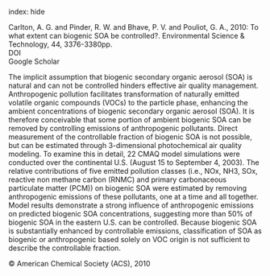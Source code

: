 index: hide

<div class="Citation">

  <div class="Citation-body">
    <div class="Citation-text">Carlton, A. G. and Pinder, R. W. and Bhave, P. V. and Pouliot, G. A., 2010: To what extent can biogenic SOA be controlled?. <span class="Article-journal">Environmental Science & Technology, </span><span class="Article-volume">44, </span>3376-3380pp.</div>
    <div class="Citation-links">
      <div class="CitationLink" data-href="https://doi.org/10.1021/es903506b">
        <div class="CitationLink-icon CitationLink-Doi"></div>
        <div class="CitationLink-text">DOI</div>
      </div>
      <div class="CitationLink" data-href="https://scholar.google.com/scholar?q=10.1021/es903506b">
        <div class="CitationLink-icon CitationLink-Scholar"></div>
        <div class="CitationLink-text">Google Scholar</div>
      </div>
    </div>
  </div>
</div>

The implicit assumption that biogenic secondary organic aerosol (SOA) is natural and can not be controlled hinders effective air quality management. Anthropogenic pollution facilitates transformation of naturally emitted volatile organic compounds (VOCs) to the particle phase, enhancing the ambient concentrations of biogenic secondary organic aerosol (SOA). It is therefore conceivable that some portion of ambient biogenic SOA can be removed by controlling emissions of anthropogenic pollutants. Direct measurement of the controllable fraction of biogenic SOA is not possible, but can be estimated through 3-dimensional photochemical air quality modeling. To examine this in detail, 22 CMAQ model simulations were conducted over the continental U.S. (August 15 to September 4, 2003). The relative contributions of five emitted pollution classes (i.e., NOx, NH3, SOx, reactive non methane carbon (RNMC) and primary carbonaceous particulate matter (PCM)) on biogenic SOA were estimated by removing anthropogenic emissions of these pollutants, one at a time and all together. Model results demonstrate a strong influence of anthropogenic emissions on predicted biogenic SOA concentrations, suggesting more than 50% of biogenic SOA in the eastern U.S. can be controlled. Because biogenic SOA is substantially enhanced by controllable emissions, classification of SOA as biogenic or anthropogenic based solely on VOC origin is not sufficient to describe the controllable fraction.

<div class="Citation-copy">
&copy; American Chemical Society (ACS), 2010
</div>
